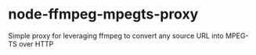 node-ffmpeg-mpegts-proxy
========================

Simple proxy for leveraging ffmpeg to convert any source URL into MPEG-TS over HTTP
